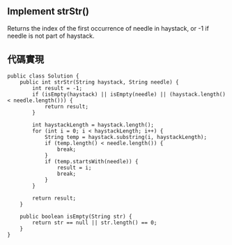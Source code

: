 ## Implement strStr()

Returns the index of the first occurrence of needle in haystack, or -1 if needle is not part of haystack.

## 代碼實現

```
public class Solution {
    public int strStr(String haystack, String needle) {
        int result = -1;
        if (isEmpty(haystack) || isEmpty(needle) || (haystack.length() < needle.length())) {
            return result;
        }   

        int haystackLength = haystack.length();
        for (int i = 0; i < haystackLength; i++) {
            String temp = haystack.substring(i, haystackLength);
            if (temp.length() < needle.length()) {
                break;
            } 
            if (temp.startsWith(needle)) {
                result = i;
                break;
            }
        }
	
        return result;
    }

    public boolean isEmpty(String str) {
        return str == null || str.length() == 0;
    }
}
```
